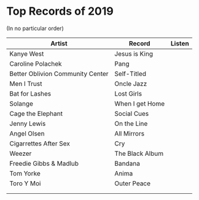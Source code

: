 # Top Records of 2019 

(In no particular order)

| Artist                           | Record          | Listen |
|----------------------------------|-----------------|--------|
| Kanye West                       | Jesus is King   |        |
| Caroline Polachek                | Pang            |        |
| Better Oblivion Community Center | Self-Titled     |        |
| Men I Trust                      | Oncle Jazz      |        |
| Bat for Lashes                   | Lost Girls      |        |
| Solange                          | When I get Home |        |
| Cage the Elephant                | Social Cues     |        |
| Jenny Lewis                      | On the Line     |        |
| Angel Olsen                      | All Mirrors     |        |
| Cigarrettes After Sex            | Cry             |        |
| Weezer                           | The Black Album |        |
| Freedie Gibbs & Madlub           | Bandana         |        |
| Tom Yorke                        | Anima           |        |
| Toro Y Moi                       | Outer Peace     |        |
|                                  |                 |        |
|                                  |                 |        |

